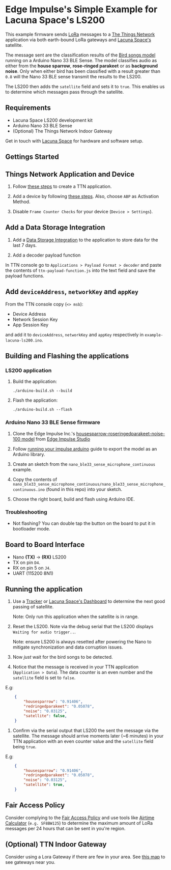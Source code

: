 # Edge Impulse's Simple Example for Lacuna Space's LS200

This example firmware sends [LoRa](https://lora-alliance.org/) messages to a
[The Things Network](https://www.thethingsnetwork.org/) application via both
earth-bound LoRa gateways and [Lacuna Space's](https://lacuna.space/) satellite.

The message sent are the classification results of the [Bird songs model](https://studio.edgeimpulse.com/studio/16060)
running on a Arduino Nano 33 BLE Sense. The model classifies audio as either from the **house sparrow**, **rose-ringed parakeet** or as **background noise**.
Only when either bird has been classified with a result greater than `0.8` will the Nano 33 BLE sense transmit the results to the LS200.

The LS200 then adds the `satellite` field and sets it to `true`. This enables us
to determine which messages pass through the satellite.


## Requirements

- Lacuna Space LS200 development kit
- Arduino Nano 33 BLE Sense
- (Optional) The Things Network Indoor Gateway

Get in touch with [Lacuna Space](https://lacuna.space/get-involved/) for hardware and software setup.

## Gettings Started

## Things Network Application and Device

1. Follow [these steps](https://www.thethingsnetwork.org/docs/applications/add.html) to create a TTN application.

1. Add a device by following [these steps](https://www.thethingsnetwork.org/docs/devices/registration.html).
   Also, choose `ABP` as Activation Method.

1. Disable `Frame Counter Checks` for your device (`Device > Settings`).
   
## Add a Data Storage Integration

1. Add a [Data Storage
Integration](https://www.thethingsnetwork.org/docs/applications/integrations.html#add-an-integration)
to the application to store data for the last 7 days.

1. Add a decoder payload function 

In TTN console go to `Applications > Payload Format > decoder` and paste the
contents of `ttn-payload-function.js` into the text field and save the payload functions.

## Add `deviceAddress`, `networkKey` and `appKey`

From the TTN console copy (`<> msb`):

- Device Address
- Network Session Key
- App Session Key

and add it to `deviceAddress`, `networkKey` and `appKey` respectively in `example-lacuna-ls200.ino`.

## Building and Flashing the applications

### LS200 application

1. Build the application:

    ```
    ./arduino-build.sh --build
    ```

1. Flash the application:

    ```
    ./arduino-build.sh --flash
    ```

### Arduino Nano 33 BLE Sense firmware

1. Clone the Edge Impulse Inc.'s [housesparrow-roseringedparakeet-noise-100 model](https://studio.edgeimpulse.com/studio/16060) from [Edge Impulse Studio](https://studio.edgeimpule.com)

1. Follow [running your impulse arduino](https://docs.edgeimpulse.com/docs/running-your-impulse-arduino) guide to export the model as an Arduino library.

1. Create an sketch from the `nano_ble33_sense_microphone_continuous` example.

1. Copy the contents of `nano_ble33_sense_microphone_continuous/nano_ble33_sense_microphone_continuous.ino` (found in this repo) into your sketch.

1. Choose the right board, build and flash using Arduino IDE.

### Troubleshooting

* Not flashing? You can double tap the button on the board to put it in bootloader mode.

## Board to Board Interface

- Nano __(TX)__ -> __(RX)__ LS200
- TX on pin `D4`.
- RX on pin 5 on `J4`.
- UART (115200 8N1)

## Running the application

1. Use a [Tracker](https://www.n2yo.com/) or [Lacuna Space's Dashboard](https://dashboard.lacuna.space) to determine the next good passing of satellite.
    
    Note: Only run this application when the satellite is in range.

1. Reset the LS200. Note via the debug serial that the LS200 displays `Waiting for audio trigger..`.

    Note: ensure LS200 is always resetted after powering the Nano to mitigate synchronization and data corruption issues.

1. Now _just_ wait for the bird songs to be detected.

1. Notice that the message is received in your TTN application (`Application > Data`). The data counter is an even number and the `satellite` field is set to `false`.

E.g:
``` json
    {
        "housesparrow": "0.91406",
        "redringedparakeet": "0.05078",
        "noise": "0.03125",
        "satellite": false,
    }
```

1. Confirm via the serial output that LS200 the sent the message via the satellite. The message should arrive moments later (~6 minutes) in your TTN application with an even counter value and the `satellite` field being `true`.

E.g:

``` json
    {
        "housesparrow": "0.91406",
        "redringedparakeet": "0.05078",
        "noise": "0.03125",
        "satellite": true,
    }
```


## Fair Access Policy

Consider complying to the [Fair Access Policy](https://www.thethingsnetwork.org/docs/lorawan/duty-cycle.html)
and use tools like [Airtime Calculator](https://avbentem.github.io/airtime-calculator/ttn) (`e.g. SF8BW125`) to determine the maximum amount of LoRa messages per 24 hours that can be sent in you're region.

## (Optional) TTN Indoor Gateway

Consider using a Lora Gateway if there are few in your area. See [this map](https://www.thethingsnetwork.org/map) to see gateways near you.
